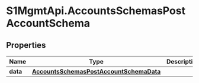 # S1MgmtApi.AccountsSchemasPostAccountSchema

## Properties
Name | Type | Description | Notes
------------ | ------------- | ------------- | -------------
**data** | [**AccountsSchemasPostAccountSchemaData**](AccountsSchemasPostAccountSchemaData.md) |  | 


